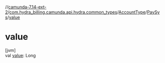 //[camunda-7.14-ext-2](../../../../index.md)/[com.hydra_billing.camunda.api.hydra.common_types](../../index.md)/[AccountType](../index.md)/[PaySys](index.md)/[value](value.md)

# value

[jvm]\
val [value](value.md): Long
